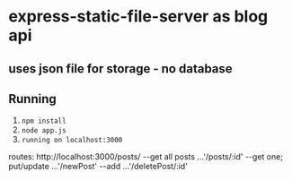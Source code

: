 # express-static-file-server as blog api
## uses json file for storage - no database

## Running

1. ```npm install```
2. ```node app.js```
2. ```running on localhost:3000```

routes: http://localhost:3000/posts/  --get all posts
		...'/posts/:id'  --get one; put/update
		...'/newPost'    --add
		...'/deletePost/:id'